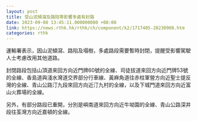 ```yaml
---
layout: post
title: 受山泥傾瀉及路陷等影響多處有封路
date: 2023-09-08 13:45:11.000000000 +08:00
link: https://news.rthk.hk/rthk/ch/component/k2/1717405-20230908.htm
categories: rthk
---
```


運輸署表示，因山泥傾瀉、路陷及塌樹，多處路段需要暫時封閉，提醒受影響駕駛人士考慮改用其他道路。

封閉路段包括山頂道來回方向近門牌60號的全線、司徒拔道來回方向近門牌53號的全線、香島道與淺水灣道交界部分行車線、黃麻角道往赤柱軍營方向近聖士提反灣的全線、青山公路汀九段來回方向近汀九村的全線，以及下城門道來回方向近富山火葬場的全線。

另外，有部分路段已重開，分別是嶼南道來回方向近牛坳園的全線、青山公路深井段往荃灣方向近嘉頓的全線。

